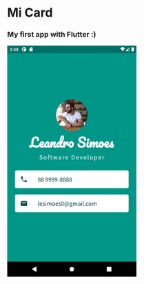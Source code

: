 # Mi Card

### My first app with Flutter :)

<img src="https://raw.githubusercontent.com/lesimoes/mi-card/main/images/print.png" width="300">
